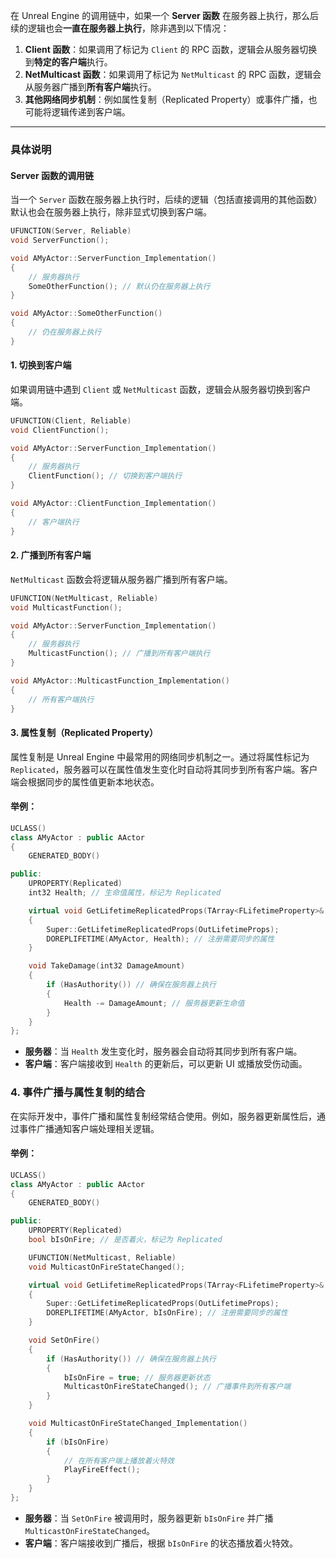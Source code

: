 在 Unreal Engine 的调用链中，如果一个 **Server 函数** 在服务器上执行，那么后续的逻辑也会**一直在服务器上执行**，除非遇到以下情况：

1. **Client 函数**：如果调用了标记为 `Client` 的 RPC 函数，逻辑会从服务器切换到**特定的客户端**执行。
2. **NetMulticast 函数**：如果调用了标记为 `NetMulticast` 的 RPC 函数，逻辑会从服务器广播到**所有客户端**执行。
3. **其他网络同步机制**：例如属性复制（Replicated Property）或事件广播，也可能将逻辑传递到客户端。

---

### 具体说明

#### **Server 函数的调用链**
当一个 `Server` 函数在服务器上执行时，后续的逻辑（包括直接调用的其他函数）默认也会在服务器上执行，除非显式切换到客户端。

```cpp
UFUNCTION(Server, Reliable)
void ServerFunction();

void AMyActor::ServerFunction_Implementation()
{
    // 服务器执行
    SomeOtherFunction(); // 默认仍在服务器上执行
}

void AMyActor::SomeOtherFunction()
{
    // 仍在服务器上执行
}
```

#### 1. **切换到客户端**
如果调用链中遇到 `Client` 或 `NetMulticast` 函数，逻辑会从服务器切换到客户端。

```cpp
UFUNCTION(Client, Reliable)
void ClientFunction();

void AMyActor::ServerFunction_Implementation()
{
    // 服务器执行
    ClientFunction(); // 切换到客户端执行
}

void AMyActor::ClientFunction_Implementation()
{
    // 客户端执行
}
```

#### 2. **广播到所有客户端**

`NetMulticast` 函数会将逻辑从服务器广播到所有客户端。

```cpp
UFUNCTION(NetMulticast, Reliable)
void MulticastFunction();

void AMyActor::ServerFunction_Implementation()
{
    // 服务器执行
    MulticastFunction(); // 广播到所有客户端执行
}

void AMyActor::MulticastFunction_Implementation()
{
    // 所有客户端执行
}
```

#### 3. **属性复制（Replicated Property）**
属性复制是 Unreal Engine 中最常用的网络同步机制之一。通过将属性标记为 `Replicated`，服务器可以在属性值发生变化时自动将其同步到所有客户端。客户端会根据同步的属性值更新本地状态。

#### **举例：**
```cpp
UCLASS()
class AMyActor : public AActor
{
    GENERATED_BODY()

public:
    UPROPERTY(Replicated)
    int32 Health; // 生命值属性，标记为 Replicated

    virtual void GetLifetimeReplicatedProps(TArray<FLifetimeProperty>& OutLifetimeProps) const override
    {
        Super::GetLifetimeReplicatedProps(OutLifetimeProps);
        DOREPLIFETIME(AMyActor, Health); // 注册需要同步的属性
    }

    void TakeDamage(int32 DamageAmount)
    {
        if (HasAuthority()) // 确保在服务器上执行
        {
            Health -= DamageAmount; // 服务器更新生命值
        }
    }
};
```

- **服务器**：当 `Health` 发生变化时，服务器会自动将其同步到所有客户端。
- **客户端**：客户端接收到 `Health` 的更新后，可以更新 UI 或播放受伤动画。

### 4. **事件广播与属性复制的结合**
在实际开发中，事件广播和属性复制经常结合使用。例如，服务器更新属性后，通过事件广播通知客户端处理相关逻辑。

#### **举例：**
```cpp
UCLASS()
class AMyActor : public AActor
{
    GENERATED_BODY()

public:
    UPROPERTY(Replicated)
    bool bIsOnFire; // 是否着火，标记为 Replicated

    UFUNCTION(NetMulticast, Reliable)
    void MulticastOnFireStateChanged();

    virtual void GetLifetimeReplicatedProps(TArray<FLifetimeProperty>& OutLifetimeProps) const override
    {
        Super::GetLifetimeReplicatedProps(OutLifetimeProps);
        DOREPLIFETIME(AMyActor, bIsOnFire); // 注册需要同步的属性
    }

    void SetOnFire()
    {
        if (HasAuthority()) // 确保在服务器上执行
        {
            bIsOnFire = true; // 服务器更新状态
            MulticastOnFireStateChanged(); // 广播事件到所有客户端
        }
    }

    void MulticastOnFireStateChanged_Implementation()
    {
        if (bIsOnFire)
        {
            // 在所有客户端上播放着火特效
            PlayFireEffect();
        }
    }
};
```

- **服务器**：当 `SetOnFire` 被调用时，服务器更新 `bIsOnFire` 并广播 `MulticastOnFireStateChanged`。
- **客户端**：客户端接收到广播后，根据 `bIsOnFire` 的状态播放着火特效。

